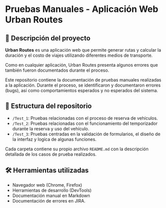 
# Pruebas Manuales - Aplicación Web **Urban Routes**

## 🧾 Descripción del proyecto

**Urban Routes** es una aplicación web que permite generar rutas y calcular la duración y el costo de viajes utilizando diferentes medios de transporte.

Como en cualquier aplicación, Urban Routes presenta algunos errores que también fueron documentados durante el proceso.

Este repositorio contiene la documentación de pruebas manuales realizadas a la aplicación. Durante el proceso, se identificaron y documentaron errores (bugs), así como comportamientos esperados y no esperados del sistema.

## 📁 Estructura del repositorio

- `/Test_1`: Pruebas relacionadas con el proceso de reserva de vehículos.
- `/Test_2`: Pruebas relacionadas con el funcionamiento del temporizador durante la reserva y uso del vehículo.
- `/Test_3`: Pruebas centradas en la validación de formularios, el diseño de la interfaz y logica de algunas funciones.

Cada carpeta contiene su propio archivo `README.md` con la descripción detallada de los casos de prueba realizados.

## 🛠️ Herramientas utilizadas

- Navegador web (Chrome, Firefox)
- Herramientas de desarrollo (DevTools)
- Documentación manual en Markdown
- Documentación de errores en JIRA.
